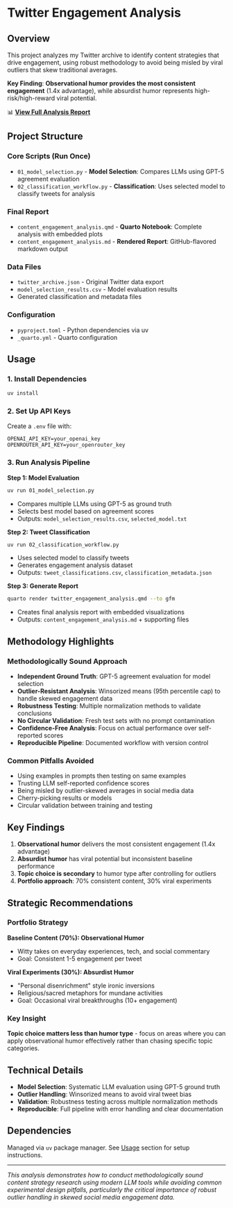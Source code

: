 # Twitter Engagement Analysis

## Overview

This project analyzes my Twitter archive to identify content strategies that drive engagement, using robust methodology to avoid being misled by viral outliers that skew traditional averages.

**Key Finding**: **Observational humor provides the most consistent engagement** (1.4x advantage), while absurdist humor represents high-risk/high-reward viral potential.

📊 **[View Full Analysis Report](content_engagement_analysis.md)**

## Project Structure

### Core Scripts (Run Once)
- `01_model_selection.py` - **Model Selection**: Compares LLMs using GPT-5 agreement evaluation
- `02_classification_workflow.py` - **Classification**: Uses selected model to classify tweets for analysis

### Final Report
- `content_engagement_analysis.qmd` - **Quarto Notebook**: Complete analysis with embedded plots
- `content_engagement_analysis.md` - **Rendered Report**: GitHub-flavored markdown output

### Data Files
- `twitter_archive.json` - Original Twitter data export
- `model_selection_results.csv` - Model evaluation results
- Generated classification and metadata files

### Configuration
- `pyproject.toml` - Python dependencies via uv
- `_quarto.yml` - Quarto configuration

## Usage

### 1. Install Dependencies
```bash
uv install
```

### 2. Set Up API Keys
Create a `.env` file with:
```
OPENAI_API_KEY=your_openai_key
OPENROUTER_API_KEY=your_openrouter_key
```

### 3. Run Analysis Pipeline

**Step 1: Model Evaluation**
```bash
uv run 01_model_selection.py
```
- Compares multiple LLMs using GPT-5 as ground truth
- Selects best model based on agreement scores
- Outputs: `model_selection_results.csv`, `selected_model.txt`

**Step 2: Tweet Classification**  
```bash
uv run 02_classification_workflow.py
```
- Uses selected model to classify tweets
- Generates engagement analysis dataset
- Outputs: `tweet_classifications.csv`, `classification_metadata.json`

**Step 3: Generate Report**
```bash
quarto render twitter_engagement_analysis.qmd --to gfm
```
- Creates final analysis report with embedded visualizations
- Outputs: `content_engagement_analysis.md` + supporting files

## Methodology Highlights

### **Methodologically Sound Approach**
- **Independent Ground Truth**: GPT-5 agreement evaluation for model selection
- **Outlier-Resistant Analysis**: Winsorized means (95th percentile cap) to handle skewed engagement data
- **Robustness Testing**: Multiple normalization methods to validate conclusions
- **No Circular Validation**: Fresh test sets with no prompt contamination
- **Confidence-Free Analysis**: Focus on actual performance over self-reported scores
- **Reproducible Pipeline**: Documented workflow with version control

### **Common Pitfalls Avoided**
- Using examples in prompts then testing on same examples
- Trusting LLM self-reported confidence scores
- Being misled by outlier-skewed averages in social media data
- Cherry-picking results or models
- Circular validation between training and testing

## Key Findings

1. **Observational humor** delivers the most consistent engagement (1.4x advantage)
2. **Absurdist humor** has viral potential but inconsistent baseline performance  
3. **Topic choice is secondary** to humor type after controlling for outliers
4. **Portfolio approach**: 70% consistent content, 30% viral experiments

## Strategic Recommendations

### Portfolio Strategy

**Baseline Content (70%): Observational Humor**
- Witty takes on everyday experiences, tech, and social commentary
- Goal: Consistent 1-5 engagement per tweet

**Viral Experiments (30%): Absurdist Humor** 
- "Personal disenrichment" style ironic inversions
- Religious/sacred metaphors for mundane activities
- Goal: Occasional viral breakthroughs (10+ engagement)

### Key Insight
**Topic choice matters less than humor type** - focus on areas where you can apply observational humor effectively rather than chasing specific topic categories.

## Technical Details

- **Model Selection**: Systematic LLM evaluation using GPT-5 ground truth
- **Outlier Handling**: Winsorized means to avoid viral tweet bias
- **Validation**: Robustness testing across multiple normalization methods
- **Reproducible**: Full pipeline with error handling and clear documentation

## Dependencies

Managed via `uv` package manager. See [Usage](#usage) section for setup instructions.

---

*This analysis demonstrates how to conduct methodologically sound content strategy research using modern LLM tools while avoiding common experimental design pitfalls, particularly the critical importance of robust outlier handling in skewed social media engagement data.*